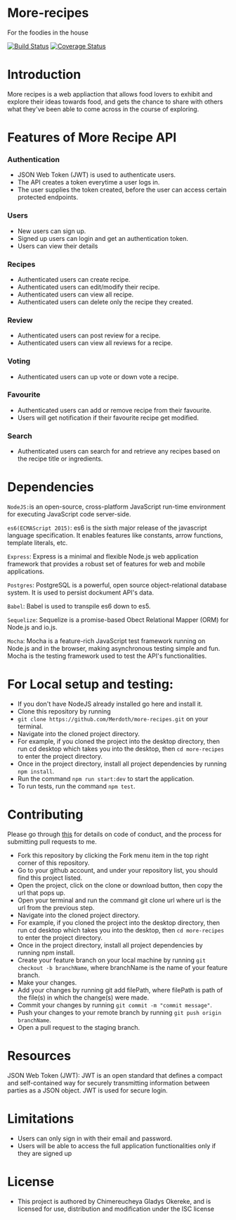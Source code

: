 # More-recipes
For the foodies in the house

[![Build Status](https://travis-ci.org/Merdoth/more-recipes.svg?branch=develop)](https://travis-ci.org/Merdoth/more-recipes)
[![Coverage Status](https://coveralls.io/repos/github/Merdoth/more-recipes/badge.svg?branch=develop)](https://coveralls.io/github/Merdoth/more-recipes?branch=develop)

# Introduction

More recipes is a web appliaction that allows food lovers to exhibit and explore their ideas towards food, and gets the chance to share with others what they've been able to come across in the course of exploring. 

# Features of More Recipe API

### Authentication

- JSON Web Token (JWT) is used to authenticate users.
- The API creates a token everytime a user logs in.
- The user supplies the token created, before the user can access certain protected endpoints.

### Users 

- New users can sign up.
- Signed up users can login and get an authentication token.
- Users can view their details

### Recipes

- Authenticated users can create recipe.
- Authenticated users can edit/modify their recipe.
- Authenticated users can view all recipe.
- Authenticated users can delete only the recipe they created.

### Review

- Authenticated users can post review for a recipe.
- Authenticated users can view all reviews for a recipe.

### Voting

- Authenticated users can up vote or down vote a recipe.

### Favourite

- Authenticated users can add or remove recipe from their favourite.
- Users will get notification if their favourite recipe get modified.

### Search

- Authenticated users can search for and retrieve any recipes based on the recipe title or ingredients.



# Dependencies


`NodeJS:`is an open-source, cross-platform JavaScript run-time environment for executing JavaScript code server-side.

`es6(ECMAScript 2015)`: es6 is the sixth major release of the javascript language specification. It enables features like constants, arrow functions, template literals, etc.

`Express`: Express is a minimal and flexible Node.js web application framework that provides a robust set of features for web and mobile applications.

`Postgres`: PostgreSQL is a powerful, open source object-relational database system. It is used to persist dockument API's data.

`Babel`: Babel is used to transpile es6 down to es5.

`Sequelize`: Sequelize is a promise-based Obect Relational Mapper (ORM) for Node.js and io.js.

`Mocha`: Mocha is a feature-rich JavaScript test framework running on Node.js and in the browser, making asynchronous testing simple and fun. Mocha is the testing framework used to test the API's functionalities.


# For Local setup and testing:
- If you don't have NodeJS already installed go here and install it.
- Clone this repository by running
- `git clone https://github.com/Merdoth/more-recipes.git` on your terminal.
- Navigate into the cloned project directory.
- For example, if you cloned the project into the desktop directory, then run cd desktop which takes you into the desktop, then `cd more-recipes` to enter the project directory.
- Once in the project directory, install all project dependencies by running `npm install`.
- Run the command `npm run start:dev` to start the application.
- To run tests, run the command `npm test`.


# Contributing

Please go through [this](https://github.com/Merdoth/more-recipes/wiki/Contributing) for details on code of conduct, and the process for submitting pull requests to me.
* Fork this repository by clicking the Fork menu item in the top right corner of this repository.
* Go to your github account, and under your repository list, you should find this project listed.
* Open the project, click on the clone or download button, then copy the url that pops up.
* Open your terminal and run the command git clone url where url is the url from the previous step.
* Navigate into the cloned project directory.
* For example, if you cloned the project into the desktop directory, then run cd desktop which takes you into the desktop, then `cd more-recipes` to enter the project directory.
* Once in the project directory, install all project dependencies by running npm install.
* Create your feature branch on your local machine by running `git checkout -b branchName`, where branchName is the name of your feature branch.
* Make your changes.
* Add your changes by running git add filePath, where filePath is path of the file(s) in which the change(s) were made.
* Commit your changes by running `git commit -m "commit message"`.
* Push your changes to your remote branch by running `git push origin branchName`.
* Open a pull request to the staging branch.

# Resources

JSON Web Token (JWT): JWT is an open standard that defines a compact and self-contained way for securely transmitting information between parties as a JSON object. JWT is used for secure login.


# Limitations

- Users can only sign in with their email and password.
- Users will be able to access the full application functionalities only if they are signed up

# License
- This project is authored by Chimereucheya Gladys Okereke, and is licensed for use, distribution and modification under the ISC license



